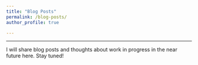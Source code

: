 ```yaml
---
title: "Blog Posts"
permalink: /blog-posts/
author_profile: true

---
```


<hr />

I will share blog posts and thoughts about work in progress in the near future here. Stay tuned!